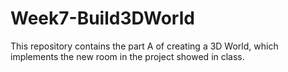 # Week7-Build3DWorld
This repository contains the part A of creating a 3D World, which implements the new room in the project showed in class.

